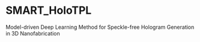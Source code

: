 # SMART_HoloTPL
Model-driven Deep Learning Method for Speckle-free Hologram Generation in 3D Nanofabrication

